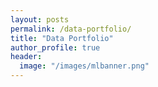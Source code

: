 ```yaml
---
layout: posts
permalink: /data-portfolio/
title: "Data Portfolio"
author_profile: true
header:
  image: "/images/mlbanner.png"
---
```



